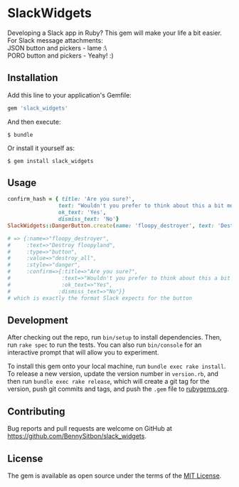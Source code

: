 # SlackWidgets
Developing a Slack app in Ruby? This gem will make your life a bit easier.  
For Slack message attachments:  
JSON button and pickers - lame :\  
PORO button and pickers - Yeahy! :)  



## Installation

Add this line to your application's Gemfile:

```ruby
gem 'slack_widgets'
```

And then execute:

    $ bundle

Or install it yourself as:

    $ gem install slack_widgets

## Usage

```ruby
confirm_hash = { title: 'Are you sure?',
                text: "Wouldn't you prefer to think about this a bit more?",
                ok_text: 'Yes',
                dismiss_text: 'No'}
SlackWidgets::DangerButton.create(name: 'floopy_destroyer', text: 'Destroy floopyland', value: 'destroy_all', confirm_hash: confirm_hash)

# => {:name=>"floopy_destroyer",
#     :text=>"Destroy floopyland",
#     :type=>"button",
#     :value=>"destroy_all",
#     :style=>"danger",
#     :confirm=>{:title=>"Are you sure?",
#                :text=>"Wouldn't you prefer to think about this a bit more?",
#                :ok_text=>"Yes",
#               :dismiss_text=>"No"}}
# which is exactly the format Slack expects for the button
```

## Development

After checking out the repo, run `bin/setup` to install dependencies. Then, run `rake spec` to run the tests. You can also run `bin/console` for an interactive prompt that will allow you to experiment.

To install this gem onto your local machine, run `bundle exec rake install`. To release a new version, update the version number in `version.rb`, and then run `bundle exec rake release`, which will create a git tag for the version, push git commits and tags, and push the `.gem` file to [rubygems.org](https://rubygems.org).

## Contributing

Bug reports and pull requests are welcome on GitHub at https://github.com/BennySitbon/slack_widgets.


## License

The gem is available as open source under the terms of the [MIT License](http://opensource.org/licenses/MIT).


